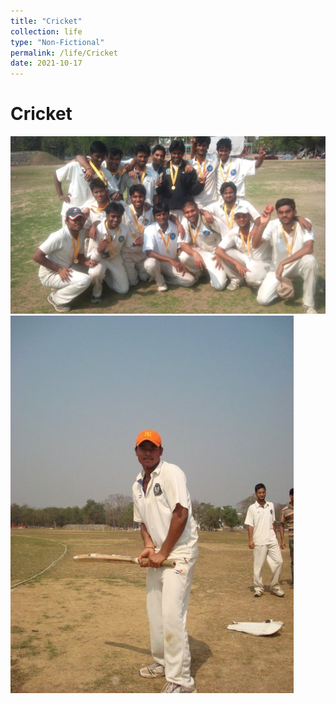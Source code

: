 ```yaml
---
title: "Cricket"
collection: life
type: "Non-Fictional"
permalink: /life/Cricket
date: 2021-10-17
---
```



# Cricket

![png](../images/life/Cricket/pic1.jpeg)
![png](../images/life/Cricket/pic2.jpeg)